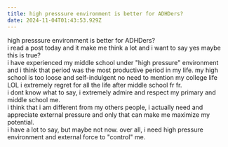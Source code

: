 ```yaml
---
title: high presssure environment is better for ADHDers?
date: 2024-11-04T01:43:53.929Z
---
```


high presssure environment is better for ADHDers?  
i read a post today and it make me think a lot and i want to say yes maybe this is true?  
i have experienced my middle school under "high pressure" environment and i think that period was the most productive period in my life. my high school is too loose and self-indulgent no need to mention my college life LOL i extremely regret for all the life after middle school fr fr.   
i dont know what to say, i extremely admire and respect my primary and middle school me.   
i think that i am different from my others people, i actually need and appreciate external pressure and only that can make me maximize my potential.  
i have a lot to say, but maybe not now. over all, i need high pressure environment and external force to "control" me.